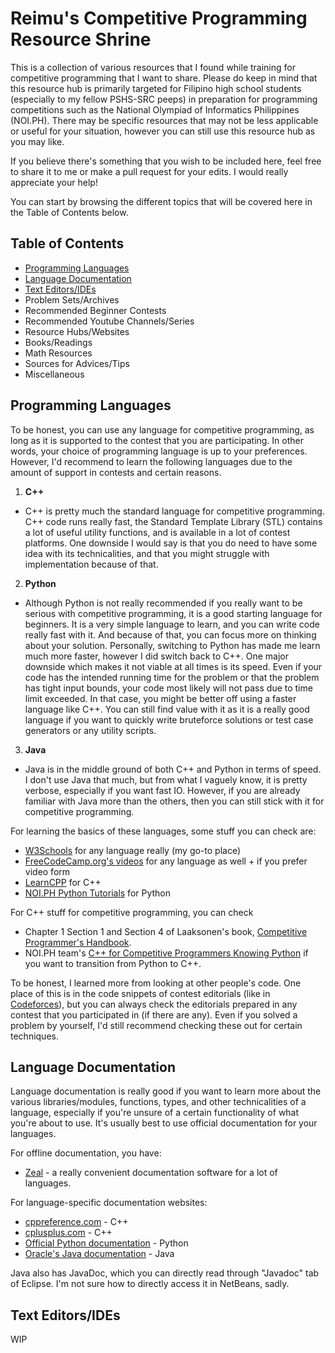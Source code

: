 # Reimu's Competitive Programming Resource Shrine
This is a collection of various resources that I found while training for competitive programming that I want to share. Please do keep in mind that this resource hub is primarily targeted for Filipino high school students (especially to my fellow PSHS-SRC peeps) in preparation for programming competitions such as the National Olympiad of Informatics Philippines (NOI.PH). There may be specific resources that may not be less applicable or useful for your situation, however you can still use this resource hub as you may like.

If you believe there's something that you wish to be included here, feel free to share it to me or make a pull request for your edits. I would really appreciate your help!

You can start by browsing the different topics that will be covered here in the Table of Contents below.

## Table of Contents
- [Programming Languages](#programming-languages)
- [Language Documentation](#language-documentation)
- [Text Editors/IDEs](#text-editorsides)
- Problem Sets/Archives
- Recommended Beginner Contests
- Recommended Youtube Channels/Series
- Resource Hubs/Websites
- Books/Readings
- Math Resources
- Sources for Advices/Tips
- Miscellaneous

## Programming Languages
To be honest, you can use any language for competitive programming, as long as it is supported to the contest that you are participating. In other words, your choice of programming language is up to your preferences. However, I'd recommend to learn the following languages due to the amount of support in contests and certain reasons.

1. **C++**
- C++ is pretty much the standard language for competitive programming. C++ code runs really fast, the Standard Template Library (STL) contains a lot of useful utility functions, and is available in a lot of contest platforms. One downside I would say is that you do need to have some idea with its technicalities, and that you might struggle with implementation because of that.
2. **Python**
- Although Python is not really recommended if you really want to be serious with competitive programming, it is a good starting language for beginners. It is a very simple language to learn, and you can write code really fast with it. And because of that, you can focus more on thinking about your solution. Personally, switching to Python has made me learn much more faster, however I did switch back to C++. One major downside which makes it not viable at all times is its speed. Even if your code has the intended running time for the problem or that the problem has tight input bounds, your code most likely will not pass due to time limit exceeded. In that case, you might be better off using a faster language like C++. You can still find value with it as it is a really good language if you want to quickly write bruteforce solutions or test case generators or any utility scripts. 
3. **Java**
- Java is in the middle ground of both C++ and Python in terms of speed. I don't use Java that much, but from what I vaguely know, it is pretty verbose, especially if you want fast IO. However, if you are already familiar with Java more than the others, then you can still stick with it for competitive programming.

For learning the basics of these languages, some stuff you can check are:
- [W3Schools](https://www.w3schools.com/) for any language really (my go-to place)
- [FreeCodeCamp.org's videos](https://www.youtube.com/@freecodecamp) for any language as well + if you prefer video form
- [LearnCPP](https://www.learncpp.com/) for C++
- [NOI.PH Python Tutorials](https://noi.ph/python-tutorials/) for Python 

For C++ stuff for competitive programming, you can check
- Chapter 1 Section 1 and Section 4 of Laaksonen's book, [Competitive Programmer's Handbook](https://cses.fi/book/book.pdf). 
- NOI.PH team's [C++ for Competitive Programmers Knowing Python](https://docs.google.com/document/d/1c66WJAY8AHIYInEd3roXMS2LBKf6YrcD7O_9Y-cgU2U/edit?usp=sharing) if you want to transition from Python to C++.

To be honest, I learned more from looking at other people's code. One place of this is in the code snippets of contest editorials (like in [Codeforces](https://codeforces.com/)), but you can always check the editorials prepared in any contest that you participated in (if there are any). Even if you solved a problem by yourself, I'd still recommend checking these out for certain techniques.

## Language Documentation
Language documentation is really good if you want to learn more about the various libraries/modules, functions, types, and other technicalities of a language, especially if you're unsure of a certain functionality of what you're about to use. It's usually best to use official documentation for your languages.

For offline documentation, you have:
- [Zeal](https://github.com/zealdocs/zeal) - a really convenient documentation software for a lot of languages.

For language-specific documentation websites:
- [cppreference.com](https://en.cppreference.com/w/) - C++
- [cplusplus.com](https://cplusplus.com/reference/) - C++
- [Official Python documentation](https://docs.python.org/) - Python
- [Oracle's Java documentation](https://docs.oracle.com/javase/8/docs/api/overview-summary.html) - Java

Java also has JavaDoc, which you can directly read through "Javadoc" tab of Eclipse. I'm not sure how to directly access it in NetBeans, sadly.

## Text Editors/IDEs
WIP